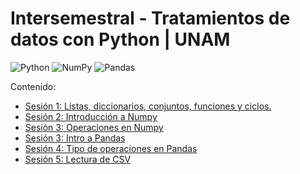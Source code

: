 # Intersemestral - Tratamientos de datos con Python | UNAM
![Python](https://img.shields.io/badge/python-3670A0?style=for-the-badge&logo=python&logoColor=ffdd54)
![NumPy](https://img.shields.io/badge/numpy-%23013243.svg?style=for-the-badge&logo=numpy&logoColor=white)
![Pandas](https://img.shields.io/badge/pandas-%23150458.svg?style=for-the-badge&logo=pandas&logoColor=white)

Contenido:

* <a href='Sesion-01/Sesion-01.ipynb'>Sesión 1: Listas, diccionarios, conjuntos, funciones y ciclos.</a>
* <a href='Sesion-02/Sesion-02.ipynb'>Sesión 2: Introducción a Numpy</a>
* <a href='Sesion-03/Sesion-03.ipynb'>Sesión 3: Operaciones en Numpy</a>
* <a href='Sesion-03/Sesion-03_2.ipynb'>Sesión 3: Intro a Pandas</a>
* <a href='Sesion-04/Sesion-04.ipynb'>Sesión 4: Tipo de operaciones en Pandas</a>
* <a href='Sesion-05/Sesion-05.ipynb'>Sesión 5: Lectura de CSV</a>
